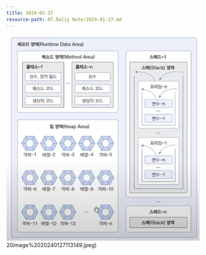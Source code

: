 ```yaml
---
title: 2024-01-27
resource-path: 07.Daliy Note/2024-01-27.md
---
```

![](../08.media/20240127113149.jpeg)20image%2020240127113149.jpeg)
